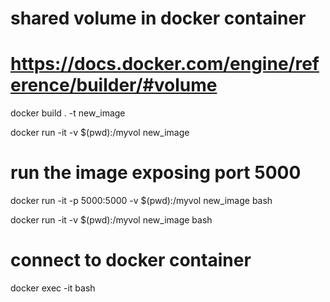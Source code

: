 # shared volume in docker container

# https://docs.docker.com/engine/reference/builder/#volume

docker build . -t new_image

docker run -it -v $(pwd):/myvol new_image

# run the image exposing port 5000
docker run -it -p 5000:5000 -v $(pwd):/myvol new_image bash

docker run -it -v $(pwd):/myvol new_image bash

# connect to docker container
docker exec -it <mycontainer> bash

